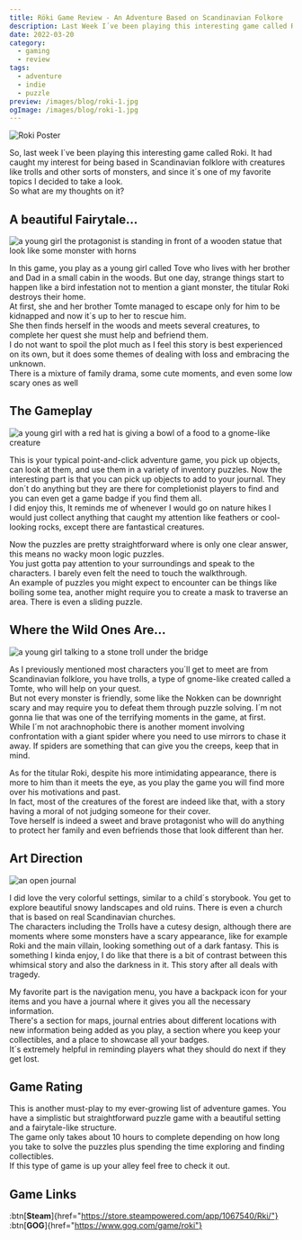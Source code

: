 ```yaml
---
title: Röki Game Review - An Adventure Based on Scandinavian Folkore
description: Last Week I´ve been playing this interesting game called Roki. It called my interest for being based in Scandinavian folkore like trolls or other monster types.
date: 2022-03-20
category:
  - gaming
  - review
tags:
  - adventure
  - indie
  - puzzle
preview: /images/blog/roki-1.jpg
ogImage: /images/blog/roki-1.jpg
---
```

![Roki Poster](/images/blog/roki-1.jpg)

So, last week I´ve been playing this interesting game called Roki. It had caught my interest for being based in Scandinavian folklore with creatures like trolls and other sorts of monsters, and since it´s one of my favorite topics I decided to take a look.  
So what are my thoughts on it?

## **A beautiful Fairytale...**

![a young girl the protagonist is standing in front of a wooden statue that look like some monster with horns](/images/2022/rokiscreenshot1.png)

In this game, you play as a young girl called Tove who lives with her brother and Dad in a small cabin in the woods. But one day, strange things start to happen like a bird infestation not to mention a giant monster, the titular Roki destroys their home.  
At first, she and her brother Tomte managed to escape only for him to be kidnapped and now it´s up to her to rescue him.  
She then finds herself in the woods and meets several creatures, to complete her quest she must help and befriend them.  
I do not want to spoil the plot much as I feel this story is best experienced on its own, but it does some themes of dealing with loss and embracing the unknown.  
There is a mixture of family drama, some cute moments, and even some low scary ones as well

## **The Gameplay**

![a young girl with a red hat is giving a bowl of a food to a gnome-like creature](/images/2022/23swiJdEt7xTGBPUnFJy5zeadBErtzWvnBK3r8uig21diQKhasQj1ratfwRAf4AJmxcbD.jpg)

This is your typical point-and-click adventure game, you pick up objects, can look at them, and use them in a variety of inventory puzzles. Now the interesting part is that you can pick up objects to add to your journal. They don´t do anything but they are there for completionist players to find and you can even get a game badge if you find them all.  
I did enjoy this, It reminds me of whenever I would go on nature hikes I would just collect anything that caught my attention like feathers or cool-looking rocks, except there are fantastical creatures.

Now the puzzles are pretty straightforward where is only one clear answer, this means no wacky moon logic puzzles.  
You just gotta pay attention to your surroundings and speak to the characters. I barely even felt the need to touch the walkthrough.  
An example of puzzles you might expect to encounter can be things like boiling some tea, another might require you to create a mask to traverse an area. There is even a sliding puzzle.

## **Where the Wild Ones Are...**

![a young girl talking to a stone troll under the bridge](/images/2022/fMzT7HH.jpg)

As I previously mentioned most characters you´ll get to meet are from Scandinavian folklore, you have trolls, a type of gnome-like created called a Tomte, who will help on your quest.  
But not every monster is friendly, some like the Nokken can be downright scary and may require you to defeat them through puzzle solving. I´m not gonna lie that was one of the terrifying moments in the game, at first.  
While I´m not arachnophobic there is another moment involving confrontation with a giant spider where you need to use mirrors to chase it away. If spiders are something that can give you the creeps, keep that in mind.

As for the titular Roki, despite his more intimidating appearance, there is more to him than it meets the eye, as you play the game you will find more over his motivations and past.  
In fact, most of the creatures of the forest are indeed like that, with a story having a moral of not judging someone for their cover.  
Tove herself is indeed a sweet and brave protagonist who will do anything to protect her family and even befriends those that look different than her.

## **Art Direction**

![an open journal](/images/2022/7hmlnpS.jpg)

I did love the very colorful settings, similar to a child´s storybook. You get to explore beautiful snowy landscapes and old ruins. There is even a church that is based on real Scandinavian churches.  
The characters including the Trolls have a cutesy design, although there are moments where some monsters have a scary appearance, like for example Roki and the main villain, looking something out of a dark fantasy. This is something I kinda enjoy, I do like that there is a bit of contrast between this whimsical story and also the darkness in it. This story after all deals with tragedy.

My favorite part is the navigation menu, you have a backpack icon for your items and you have a journal where it gives you all the necessary information.  
There's a section for maps, journal entries about different locations with new information being added as you play, a section where you keep your collectibles, and a place to showcase all your badges.  
It´s extremely helpful in reminding players what they should do next if they get lost.



## Game Rating

This is another must-play to my ever-growing list of adventure games. You have a simplistic but straightforward puzzle game with a beautiful setting and a fairytale-like structure.  
The game only takes about 10 hours to complete depending on how long you take to solve the puzzles plus spending the time exploring and finding collectibles.  
If this type of game is up your alley feel free to check it out.



## Game Links

:btn[**Steam**]{href="https://store.steampowered.com/app/1067540/Rki/"}  :btn[**GOG**]{href="https://www.gog.com/game/roki"}  
